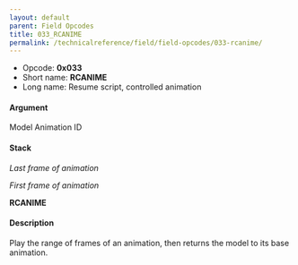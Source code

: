 ```yaml
---
layout: default
parent: Field Opcodes
title: 033_RCANIME
permalink: /technicalreference/field/field-opcodes/033-rcanime/
---
```


-   Opcode: **0x033**
-   Short name: **RCANIME**
-   Long name: Resume script, controlled animation

#### Argument

Model Animation ID

#### Stack

  
*Last frame of animation*

*First frame of animation*

**RCANIME**

#### Description

Play the range of frames of an animation, then returns the model to its base animation.

